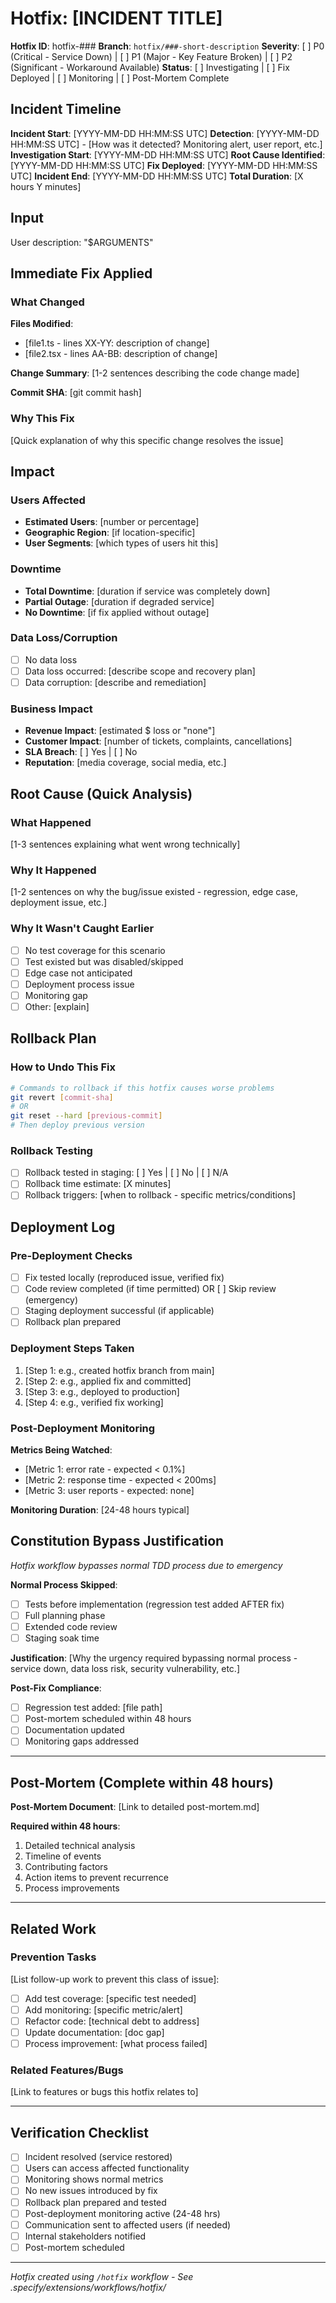 # Hotfix: [INCIDENT TITLE]

**Hotfix ID**: hotfix-###
**Branch**: `hotfix/###-short-description`
**Severity**: [ ] P0 (Critical - Service Down) | [ ] P1 (Major - Key Feature Broken) | [ ] P2 (Significant - Workaround Available)
**Status**: [ ] Investigating | [ ] Fix Deployed | [ ] Monitoring | [ ] Post-Mortem Complete

## Incident Timeline

**Incident Start**: [YYYY-MM-DD HH:MM:SS UTC]
**Detection**: [YYYY-MM-DD HH:MM:SS UTC] - [How was it detected? Monitoring alert, user report, etc.]
**Investigation Start**: [YYYY-MM-DD HH:MM:SS UTC]
**Root Cause Identified**: [YYYY-MM-DD HH:MM:SS UTC]
**Fix Deployed**: [YYYY-MM-DD HH:MM:SS UTC]
**Incident End**: [YYYY-MM-DD HH:MM:SS UTC]
**Total Duration**: [X hours Y minutes]

## Input
User description: "$ARGUMENTS"

## Immediate Fix Applied

### What Changed
**Files Modified**:
- [file1.ts - lines XX-YY: description of change]
- [file2.tsx - lines AA-BB: description of change]

**Change Summary**:
[1-2 sentences describing the code change made]

**Commit SHA**: [git commit hash]

### Why This Fix
[Quick explanation of why this specific change resolves the issue]

## Impact

### Users Affected
- **Estimated Users**: [number or percentage]
- **Geographic Region**: [if location-specific]
- **User Segments**: [which types of users hit this]

### Downtime
- **Total Downtime**: [duration if service was completely down]
- **Partial Outage**: [duration if degraded service]
- **No Downtime**: [if fix applied without outage]

### Data Loss/Corruption
- [ ] No data loss
- [ ] Data loss occurred: [describe scope and recovery plan]
- [ ] Data corruption: [describe and remediation]

### Business Impact
- **Revenue Impact**: [estimated $ loss or "none"]
- **Customer Impact**: [number of tickets, complaints, cancellations]
- **SLA Breach**: [ ] Yes | [ ] No
- **Reputation**: [media coverage, social media, etc.]

## Root Cause (Quick Analysis)

### What Happened
[1-3 sentences explaining what went wrong technically]

### Why It Happened
[1-2 sentences on why the bug/issue existed - regression, edge case, deployment issue, etc.]

### Why It Wasn't Caught Earlier
- [ ] No test coverage for this scenario
- [ ] Test existed but was disabled/skipped
- [ ] Edge case not anticipated
- [ ] Deployment process issue
- [ ] Monitoring gap
- [ ] Other: [explain]

## Rollback Plan

### How to Undo This Fix
```bash
# Commands to rollback if this hotfix causes worse problems
git revert [commit-sha]
# OR
git reset --hard [previous-commit]
# Then deploy previous version
```

### Rollback Testing
- [ ] Rollback tested in staging: [ ] Yes | [ ] No | [ ] N/A
- [ ] Rollback time estimate: [X minutes]
- [ ] Rollback triggers: [when to rollback - specific metrics/conditions]

## Deployment Log

### Pre-Deployment Checks
- [ ] Fix tested locally (reproduced issue, verified fix)
- [ ] Code review completed (if time permitted) OR [ ] Skip review (emergency)
- [ ] Staging deployment successful (if applicable)
- [ ] Rollback plan prepared

### Deployment Steps Taken
1. [Step 1: e.g., created hotfix branch from main]
2. [Step 2: e.g., applied fix and committed]
3. [Step 3: e.g., deployed to production]
4. [Step 4: e.g., verified fix working]

### Post-Deployment Monitoring
**Metrics Being Watched**:
- [Metric 1: error rate - expected < 0.1%]
- [Metric 2: response time - expected < 200ms]
- [Metric 3: user reports - expected: none]

**Monitoring Duration**: [24-48 hours typical]

## Constitution Bypass Justification
*Hotfix workflow bypasses normal TDD process due to emergency*

**Normal Process Skipped**:
- [ ] Tests before implementation (regression test added AFTER fix)
- [ ] Full planning phase
- [ ] Extended code review
- [ ] Staging soak time

**Justification**:
[Why the urgency required bypassing normal process - service down, data loss risk, security vulnerability, etc.]

**Post-Fix Compliance**:
- [ ] Regression test added: [file path]
- [ ] Post-mortem scheduled within 48 hours
- [ ] Documentation updated
- [ ] Monitoring gaps addressed

---

## Post-Mortem (Complete within 48 hours)

**Post-Mortem Document**: [Link to detailed post-mortem.md]

**Required within 48 hours**:
1. Detailed technical analysis
2. Timeline of events
3. Contributing factors
4. Action items to prevent recurrence
5. Process improvements

---

## Related Work

### Prevention Tasks
[List follow-up work to prevent this class of issue]:
- [ ] Add test coverage: [specific test needed]
- [ ] Add monitoring: [specific metric/alert]
- [ ] Refactor code: [technical debt to address]
- [ ] Update documentation: [doc gap]
- [ ] Process improvement: [what process failed]

### Related Features/Bugs
[Link to features or bugs this hotfix relates to]

---

## Verification Checklist

- [ ] Incident resolved (service restored)
- [ ] Users can access affected functionality
- [ ] Monitoring shows normal metrics
- [ ] No new issues introduced by fix
- [ ] Rollback plan prepared and tested
- [ ] Post-deployment monitoring active (24-48 hrs)
- [ ] Communication sent to affected users (if needed)
- [ ] Internal stakeholders notified
- [ ] Post-mortem scheduled

---
*Hotfix created using `/hotfix` workflow - See .specify/extensions/workflows/hotfix/*
